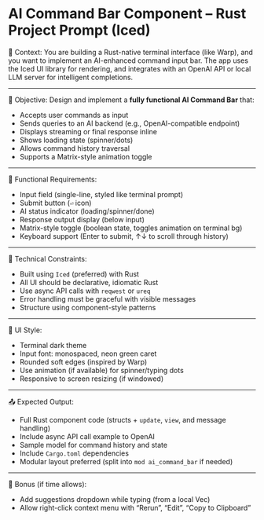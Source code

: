# AI Command Bar Component – Rust Project Prompt (Iced)

🧠 Context:
You are building a Rust-native terminal interface (like Warp), and you want to implement an AI-enhanced command input bar. The app uses the Iced UI library for rendering, and integrates with an OpenAI API or local LLM server for intelligent completions.

---

🎯 Objective:
Design and implement a **fully functional AI Command Bar** that:
- Accepts user commands as input
- Sends queries to an AI backend (e.g., OpenAI-compatible endpoint)
- Displays streaming or final response inline
- Shows loading state (spinner/dots)
- Allows command history traversal
- Supports a Matrix-style animation toggle

---

🧱 Functional Requirements:
- Input field (single-line, styled like terminal prompt)
- Submit button (`⏎` icon)
- AI status indicator (loading/spinner/done)
- Response output display (below input)
- Matrix-style toggle (boolean state, toggles animation on terminal bg)
- Keyboard support (Enter to submit, ↑↓ to scroll through history)

---

🔧 Technical Constraints:
- Built using `Iced` (preferred) with Rust
- All UI should be declarative, idiomatic Rust
- Use async API calls with `reqwest` or `ureq`
- Error handling must be graceful with visible messages
- Structure using component-style patterns

---

🎨 UI Style:
- Terminal dark theme
- Input font: monospaced, neon green caret
- Rounded soft edges (inspired by Warp)
- Use animation (if available) for spinner/typing dots
- Responsive to screen resizing (if windowed)

---

📤 Expected Output:
- Full Rust component code (structs + `update`, `view`, and message handling)
- Include async API call example to OpenAI
- Sample model for command history and state
- Include `Cargo.toml` dependencies
- Modular layout preferred (split into `mod ai_command_bar` if needed)

---

🧪 Bonus (if time allows):
- Add suggestions dropdown while typing (from a local Vec<String>)
- Allow right-click context menu with “Rerun”, “Edit”, “Copy to Clipboard”

